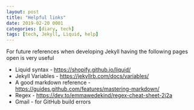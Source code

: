 ```yaml
---
layout: post
title: "Helpful links"
date: 2019-02-20 0001
categories: [diary, tech]
tags: [tech, Jekyll, Liquid, help]
---
```

For future references when developing Jekyll having the following pages open is very useful
- Liquid syntax - https://shopify.github.io/liquid/
- Jekyll Variables - https://jekyllrb.com/docs/variables/
- A good markdown reference - https://guides.github.com/features/mastering-markdown/
- Regex - https://dev.to/emmawedekind/regex-cheat-sheet-2j2a
- Gmail - for GitHub build errors
